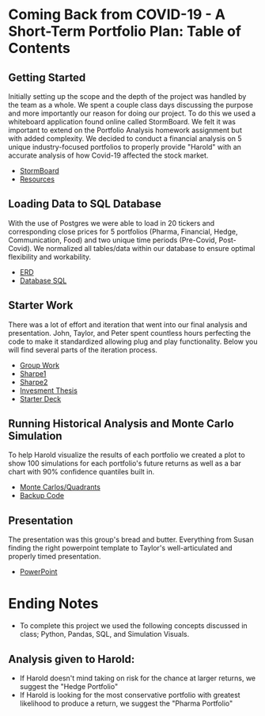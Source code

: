 # Coming Back from COVID-19 - A Short-Term Portfolio Plan: Table of Contents
## Getting Started
Initially setting up the scope and the depth of the project was handled by the team as a whole. We spent a couple class days discussing the purpose and more importantly our reason for doing our project. To do this we used a whiteboard application found online called StormBoard. We felt it was important to extend on the Portfolio Analysis homework assignment but with added complexity. We decided to conduct a financial analysis on 5 unique industry-focused portfolios to properly provide "Harold" with an accurate analysis of how Covid-19 affected the stock market. 
* [StormBoard](https://github.com/VandyFinTech2020/Project01/blob/master/Whiteboard.png)
* [Resources](https://github.com/VandyFinTech2020/Project01/tree/master/Resources/Data)

## Loading Data to SQL Database
With the use of Postgres we were able to load in 20 tickers and corresponding close prices for 5 portfolios (Pharma, Financial, Hedge, Communication, Food) and two unique time periods (Pre-Covid, Post-Covid). We normalized all tables/data within our database to ensure optimal flexibility and workability. 
* [ERD](https://github.com/VandyFinTech2020/Project01/blob/master/ERD.png)
* [Database SQL](https://github.com/VandyFinTech2020/Project01/blob/master/ProjectDB.sql)

## Starter Work
There was a lot of effort and iteration that went into our final analysis and presentation. John, Taylor, and Peter spent countless hours perfecting the code to make it standardized allowing plug and play functionality. Below you will find several parts of the iteration process.
* [Group Work](https://github.com/VandyFinTech2020/Project01/blob/master/Project01-Portfolio%20Analysis.ipynb)
* [Sharpe1](https://github.com/VandyFinTech2020/Project01/blob/master/Sharpe%20ratio%20comparison%20worksheet.xlsx)
* [Sharpe2](https://github.com/VandyFinTech2020/Project01/blob/master/Sharpe%20ratios%20-%20Full%20Commentary.docx)
* [Invesment Thesis](https://github.com/VandyFinTech2020/Project01/blob/master/Investment%20Theses.docx)
* [Starter Deck](https://github.com/VandyFinTech2020/Project01/blob/master/Initial%20Presentation%20Outline%20Draft.docx)

## Running Historical Analysis and Monte Carlo Simulation
To help Harold visualize the results of each portfolio we created a plot to show 100 simulations for each portfolio's future returns as well as a bar chart with 90% confidence quantiles built in.
* [Monte Carlos/Quadrants](https://github.com/VandyFinTech2020/Project01/blob/master/Project01-Portfolio-Analysis.ipynb)
* [Backup Code](https://github.com/VandyFinTech2020/Project01/blob/master/AzureConnection.ipynb)

## Presentation
The presentation was this group's bread and butter. Everything from Susan finding the right powerpoint template to Taylor's well-articulated and properly timed presentation.
* [PowerPoint](https://github.com/VandyFinTech2020/Project01/blob/master/Coming%20Back%20from%20COVID-19.pptx)

# Ending Notes 
* To complete this project we used the following concepts discussed in class; Python, Pandas, SQL, and Simulation Visuals.

## Analysis given to Harold:
* If Harold doesn't mind taking on risk for the chance at larger returns, we suggest the "Hedge Portfolio"
* If Harold is looking for the most conservative portfolio with greatest likelihood to produce a return, we suggest the "Pharma Portfolio"
